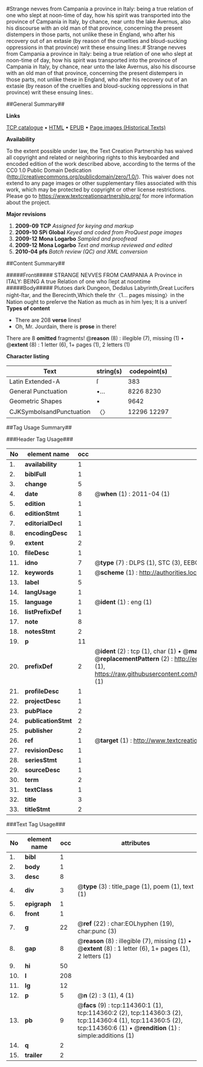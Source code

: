 #Strange nevves from Campania a province in Italy: being a true relation of one who slept at noon-time of day, how his spirit was transported into the province of Campania in Italy, by chance, near unto the lake Avernus, also his discourse with an old man of that province, concerning the present distempers in those parts, not unlike these in England, who after his recovery out of an extasie (by reason of the cruelties and bloud-sucking oppressions in that province) writ these ensuing lines:.#
Strange nevves from Campania a province in Italy: being a true relation of one who slept at noon-time of day, how his spirit was transported into the province of Campania in Italy, by chance, near unto the lake Avernus, also his discourse with an old man of that province, concerning the present distempers in those parts, not unlike these in England, who after his recovery out of an extasie (by reason of the cruelties and bloud-sucking oppressions in that province) writ these ensuing lines:.

##General Summary##

**Links**

[TCP catalogue](http://www.ota.ox.ac.uk/tcp/)  • 
[HTML](http://tei.it.ox.ac.uk/tcp/Texts-HTML/free/A94/A94005.html)  • 
[EPUB](http://tei.it.ox.ac.uk/tcp/Texts-EPUB/free/A94/A94005.epub) • 
[Page images (Historical Texts)](https://historicaltexts.jisc.ac.uk/eebo-99862209e)

**Availability**

To the extent possible under law, the Text Creation Partnership has waived all copyright and related or neighboring rights to this keyboarded and encoded edition of the work described above, according to the terms of the CC0 1.0 Public Domain Dedication (http://creativecommons.org/publicdomain/zero/1.0/). This waiver does not extend to any page images or other supplementary files associated with this work, which may be protected by copyright or other license restrictions. Please go to https://www.textcreationpartnership.org/ for more information about the project.

**Major revisions**

1. __2009-09__ __TCP__ *Assigned for keying and markup*
1. __2009-10__ __SPi Global__ *Keyed and coded from ProQuest page images*
1. __2009-12__ __Mona Logarbo__ *Sampled and proofread*
1. __2009-12__ __Mona Logarbo__ *Text and markup reviewed and edited*
1. __2010-04__ __pfs__ *Batch review (QC) and XML conversion*

##Content Summary##

#####Front#####
STRANGE NEVVES FROM CAMPANIA A Province in ITALY: BEING A true Relation of one who ſlept at noontime
#####Body#####
Plutoes dark Dungeon, Dedalus Labyrinth,Great Lucifers night-ſtar, and the Berecinth,Which theſe thr〈1… pages missing〉in the Nation ought to preſerve the Nation as much as in him lyes; It is a univerſ
**Types of content**

  * There are 208 **verse** lines!
  * Oh, Mr. Jourdain, there is **prose** in there!

There are 8 **omitted** fragments! 
 @__reason__ (8) : illegible (7), missing (1)  •  @__extent__ (8) : 1 letter (6), 1+ pages (1), 2 letters (1)

**Character listing**


|Text|string(s)|codepoint(s)|
|---|---|---|
|Latin Extended-A|ſ|383|
|General Punctuation|•…|8226 8230|
|Geometric Shapes|▪|9642|
|CJKSymbolsandPunctuation|〈〉|12296 12297|

##Tag Usage Summary##

###Header Tag Usage###

|No|element name|occ|attributes|
|---|---|---|---|
|1.|__availability__|1||
|2.|__biblFull__|1||
|3.|__change__|5||
|4.|__date__|8| @__when__ (1) : 2011-04 (1)|
|5.|__edition__|1||
|6.|__editionStmt__|1||
|7.|__editorialDecl__|1||
|8.|__encodingDesc__|1||
|9.|__extent__|2||
|10.|__fileDesc__|1||
|11.|__idno__|7| @__type__ (7) : DLPS (1), STC (3), EEBO-CITATION (1), PROQUEST (1), VID (1)|
|12.|__keywords__|1| @__scheme__ (1) : http://authorities.loc.gov/ (1)|
|13.|__label__|5||
|14.|__langUsage__|1||
|15.|__language__|1| @__ident__ (1) : eng (1)|
|16.|__listPrefixDef__|1||
|17.|__note__|8||
|18.|__notesStmt__|2||
|19.|__p__|11||
|20.|__prefixDef__|2| @__ident__ (2) : tcp (1), char (1)  •  @__matchPattern__ (2) : ([0-9\-]+):([0-9IVX]+) (1), (.+) (1)  •  @__replacementPattern__ (2) : http://eebo.chadwyck.com/downloadtiff?vid=$1&page=$2 (1), https://raw.githubusercontent.com/textcreationpartnership/Texts/master/tcpchars.xml#$1 (1)|
|21.|__profileDesc__|1||
|22.|__projectDesc__|1||
|23.|__pubPlace__|2||
|24.|__publicationStmt__|2||
|25.|__publisher__|2||
|26.|__ref__|1| @__target__ (1) : http://www.textcreationpartnership.org/docs/. (1)|
|27.|__revisionDesc__|1||
|28.|__seriesStmt__|1||
|29.|__sourceDesc__|1||
|30.|__term__|2||
|31.|__textClass__|1||
|32.|__title__|3||
|33.|__titleStmt__|2||


###Text Tag Usage###

|No|element name|occ|attributes|
|---|---|---|---|
|1.|__bibl__|1||
|2.|__body__|1||
|3.|__desc__|8||
|4.|__div__|3| @__type__ (3) : title_page (1), poem (1), text (1)|
|5.|__epigraph__|1||
|6.|__front__|1||
|7.|__g__|22| @__ref__ (22) : char:EOLhyphen (19), char:punc (3)|
|8.|__gap__|8| @__reason__ (8) : illegible (7), missing (1)  •  @__extent__ (8) : 1 letter (6), 1+ pages (1), 2 letters (1)|
|9.|__hi__|50||
|10.|__l__|208||
|11.|__lg__|12||
|12.|__p__|5| @__n__ (2) : 3 (1), 4 (1)|
|13.|__pb__|9| @__facs__ (9) : tcp:114360:1 (1), tcp:114360:2 (2), tcp:114360:3 (2), tcp:114360:4 (1), tcp:114360:5 (2), tcp:114360:6 (1)  •  @__rendition__ (1) : simple:additions (1)|
|14.|__q__|2||
|15.|__trailer__|2||

